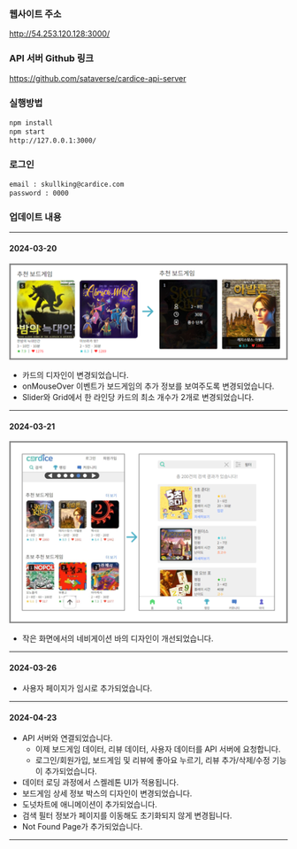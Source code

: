 ### 웹사이트 주소

http://54.253.120.128:3000/


### API 서버 Github 링크

https://github.com/sataverse/cardice-api-server


### 실행방법

```
npm install
npm start
http://127.0.0.1:3000/
```

### 로그인
```
email : skullking@cardice.com
password : 0000
```



### 업데이트 내용

---

#### 2024-03-20
![update-01](readmeImg/update1.png)
- 카드의 디자인이 변경되었습니다.
- onMouseOver 이벤트가 보드게임의 추가 정보를 보여주도록 변경되었습니다.
- Slider와 Grid에서 한 라인당 카드의 최소 개수가 2개로 변경되었습니다.

---

#### 2024-03-21
![update-02](readmeImg/update2.png)
- 작은 화면에서의 네비게이션 바의 디자인이 개선되었습니다.

---

#### 2024-03-26
- 사용자 페이지가 임시로 추가되었습니다.

---

#### 2024-04-23
- API 서버와 연결되었습니다.
    - 이제 보드게임 데이터, 리뷰 데이터, 사용자 데이터를 API 서버에 요청합니다. 
    - 로그인/회원가입, 보드게임 및 리뷰에 좋아요 누르기, 리뷰 추가/삭제/수정 기능이 추가되었습니다.
- 데이터 로딩 과정에서 스켈레톤 UI가 적용됩니다.
- 보드게임 상세 정보 박스의 디자인이 변경되었습니다.
- 도넛차트에 애니메이션이 추가되었습니다.
- 검색 필터 정보가 페이지를 이동해도 초기화되지 않게 변경됩니다.
- Not Found Page가 추가되었습니다.

---